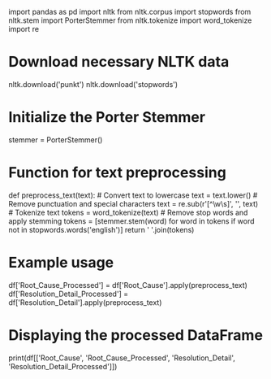 import pandas as pd
import nltk
from nltk.corpus import stopwords
from nltk.stem import PorterStemmer
from nltk.tokenize import word_tokenize
import re

# Download necessary NLTK data
nltk.download('punkt')
nltk.download('stopwords')

# Initialize the Porter Stemmer
stemmer = PorterStemmer()

# Function for text preprocessing
def preprocess_text(text):
    # Convert text to lowercase
    text = text.lower()
    # Remove punctuation and special characters
    text = re.sub(r'[^\w\s]', '', text)
    # Tokenize text
    tokens = word_tokenize(text)
    # Remove stop words and apply stemming
    tokens = [stemmer.stem(word) for word in tokens if word not in stopwords.words('english')]
    return ' '.join(tokens)

# Example usage
df['Root_Cause_Processed'] = df['Root_Cause'].apply(preprocess_text)
df['Resolution_Detail_Processed'] = df['Resolution_Detail'].apply(preprocess_text)

# Displaying the processed DataFrame
print(df[['Root_Cause', 'Root_Cause_Processed', 'Resolution_Detail', 'Resolution_Detail_Processed']])
